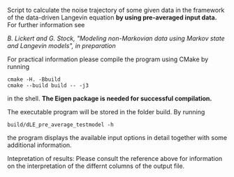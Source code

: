 Script to calculate the noise trajectory of some given data in the framework of
the data-driven Langevin equation **by using pre-averaged input data.** 
For further information see

*B. Lickert and G. Stock, "Modeling non-Markovian data using Markov state and 
Langevin models", in preparation*

For practical information please compile the program using CMake by running 

```
cmake -H. -Bbuild
cmake --build build -- -j3
```

in the shell. **The Eigen package is needed for successful compilation.**

The executable program will be stored in the folder build. By running

```
build/dLE_pre_average_testmodel -h
```

the program displays the available input options in detail together with some 
additional information. 

Intepretation of results: Please consult the reference above for
information on the interpretation of the differnt columns of the output file.
